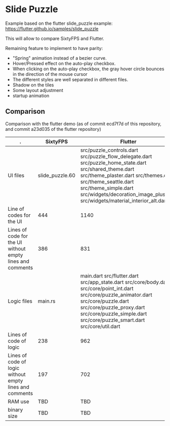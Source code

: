 # Slide Puzzle

Example based on the flutter slide_puzzle example:
https://flutter.github.io/samples/slide_puzzle

This will allow to compare SixtyFPS and Flutter.

Remaining feature to implement to have parity:
 * "Spring" animation instead of a bezier curve.
 * Hover/Pressed effect on the auto-play checkbox.
 * When clicking on the auto-play checkbox, the gray hover
   circle bounces in the direction of the mouse cursor
 * The different styles are well separated in different files.
 * Shadow on the tiles
 * Some layout adjustment
 * startup animation

## Comparison

Comparison with the flutter demo (as of commit ecd7f7d
 of this repository, and commit a23d035 of the flutter repository)

. | SixtyFPS | Flutter
----| ----- | -----
UI files | slide_puzzle.60 | src/puzzle_controls.dart src/puzzle_flow_delegate.dart src/puzzle_home_state.dart src/shared_theme.dart src/theme_plaster.dart src/themes.dart src/theme_seattle.dart src/theme_simple.dart src/widgets/decoration_image_plus.dart src/widgets/material_interior_alt.dart
Line of codes for the UI | 444 |  1140
Lines of code for the UI without empty lines and comments | 386 | 831
Logic files | main.rs | main.dart src/flutter.dart src/app_state.dart src/core/body.dart src/core/point_int.dart src/core/puzzle_animator.dart src/core/puzzle.dart src/core/puzzle_proxy.dart src/core/puzzle_simple.dart src/core/puzzle_smart.dart src/core/util.dart |
Lines of code of logic | 238 | 962
Lines of code of logic without empty lines and comments | 197 | 702
RAM use | TBD | TBD
binary size | TBD | TBD
